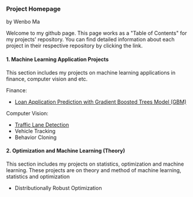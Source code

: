 ### Project Homepage

by Wenbo Ma

Welcome to my github page. This page works as a "Table of Contents" for my projects' repository. You can find detailed information about each project in their respective repository by clicking the link.

#### 1. Machine Learning Application Projects

This section includes my projects on machine learning applications in finance, computer vision and etc.

Finance:
  * [Loan Application Prediction with Gradient Boosted Trees Model (GBM)](https://github.com/wenbo5565/AppliedProject_GrantingLoan)

Computer Vision: 
  * [Traffic Lane Detection](https://github.com/wenbo5565/AppliedProject_AdvancedLaneFinding)
  * Vehicle Tracking
  * Behavior Cloning
 
#### 2. Optimization and Machine Learning (Theory)

This section includes my projects on statistics, optimization and machine learning. These projects are on theory and method of machine learning, statistics and optimization

  * Distributionally Robust Optimization
